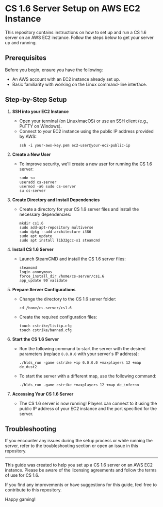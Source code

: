 # CS 1.6 Server Setup on AWS EC2 Instance

This repository contains instructions on how to set up and run a CS 1.6 server on an AWS EC2 instance. Follow the steps below to get your server up and running.

## Prerequisites

Before you begin, ensure you have the following:

- An AWS account with an EC2 instance already set up.
- Basic familiarity with working on the Linux command-line interface.

## Step-by-Step Setup

1. **SSH into your EC2 Instance**

   - Open your terminal (on Linux/macOS) or use an SSH client (e.g., PuTTY on Windows).
   - Connect to your EC2 instance using the public IP address provided by AWS:
     ```
     ssh -i your-aws-key.pem ec2-user@your-ec2-public-ip
     ```

2. **Create a New User**

   - To improve security, we'll create a new user for running the CS 1.6 server:
     ```
     sudo su
     useradd cs-server
     usermod -aG sudo cs-server
     su cs-server
     ```

3. **Create Directory and Install Dependencies**

   - Create a directory for your CS 1.6 server files and install the necessary dependencies:
     ```
     mkdir cs1.6
     sudo add-apt-repository multiverse
     sudo dpkg --add-architecture i386
     sudo apt update
     sudo apt install lib32gcc-s1 steamcmd
     ```

4. **Install CS 1.6 Server**

   - Launch SteamCMD and install the CS 1.6 server files:
     ```
     steamcmd
     login anonymous
     force_install_dir /home/cs-server/cs1.6
     app_update 90 validate
     ```

5. **Prepare Server Configurations**

   - Change the directory to the CS 1.6 server folder:
     ```
     cd /home/cs-server/cs1.6
     ```

   - Create the required configuration files:
     ```
     touch cstrike/listip.cfg
     touch cstrike/banned.cfg
     ```

6. **Start the CS 1.6 Server**

   - Run the following command to start the server with the desired parameters (replace `0.0.0.0` with your server's IP address):
     ```
     ./hlds_run -game cstrike +ip 0.0.0.0 +maxplayers 12 +map de_dust2
     ```

   - To start the server with a different map, use the following command:
     ```
     ./hlds_run -game cstrike +maxplayers 12 +map de_inferno
     ```

7. **Accessing Your CS 1.6 Server**

   - The CS 1.6 server is now running! Players can connect to it using the public IP address of your EC2 instance and the port specified for the server.

## Troubleshooting

If you encounter any issues during the setup process or while running the server, refer to the troubleshooting section or open an issue in this repository.

---

This guide was created to help you set up a CS 1.6 server on an AWS EC2 instance. Please be aware of the licensing agreements and follow the terms of use for CS 1.6.

If you find any improvements or have suggestions for this guide, feel free to contribute to this repository.

Happy gaming!
